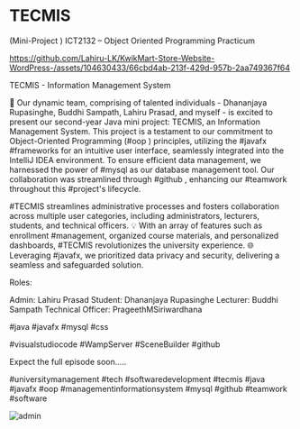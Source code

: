 # TECMIS
(Mini-Project ) ICT2132 – Object Oriented Programming Practicum

https://github.com/Lahiru-LK/KwikMart-Store-Website-WordPress-/assets/104630433/66cbd4ab-213f-429d-957b-2aa749367f64


TECMIS - Information Management System

👥 Our dynamic team, comprising of talented individuals - Dhananjaya Rupasinghe, Buddhi Sampath, Lahiru Prasad, and myself - is excited to present our second-year Java mini project: TECMIS, an Information Management System. This project is a testament to our commitment to Object-Oriented Programming (#oop ) principles, utilizing the #javafx #frameworks for an intuitive user interface, seamlessly integrated into the IntelliJ IDEA environment. To ensure efficient data management, we harnessed the power of #mysql as our database management tool. Our collaboration was streamlined through #github , enhancing our #teamwork throughout this #project's lifecycle.

#TECMIS streamlines administrative processes and fosters collaboration across multiple user categories, including administrators, lecturers, students, and technical officers. 💡 With an array of features such as enrollment #management, organized course materials, and personalized dashboards, #TECMIS revolutionizes the university experience. 🌐 Leveraging #javafx, we prioritized data privacy and security, delivering a seamless and safeguarded solution.


Roles:

Admin: Lahiru Prasad
Student: Dhananjaya Rupasinghe
Lecturer: Buddhi Sampath
Technical Officer: PrageethMSiriwardhana

#java #javafx #mysql #css

#visualstudiocode
#WampServer
#SceneBuilder
#github

Expect the full episode soon.....

#universitymanagement #tech #softwaredevelopment #tecmis #java #javafx #oop #managementinformationsystem #mysql #github #teamwork #software

![admin](https://user-images.githubusercontent.com/104630433/227644356-df043f25-bbd4-4e9b-aafc-897a8cd187b8.png)




